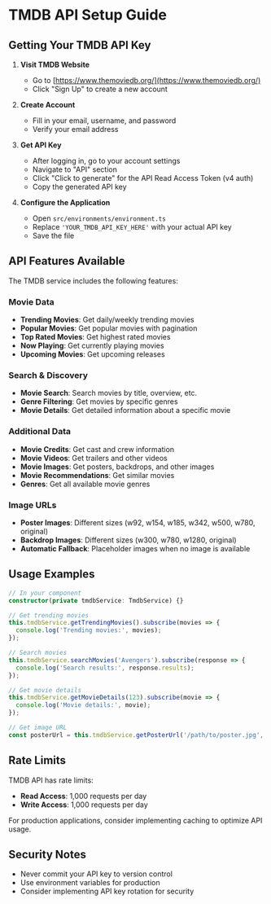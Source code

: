 # TMDB API Setup Guide

## Getting Your TMDB API Key

1. **Visit TMDB Website**
   - Go to [https://www.themoviedb.org/](https://www.themoviedb.org/)
   - Click "Sign Up" to create a new account

2. **Create Account**
   - Fill in your email, username, and password
   - Verify your email address

3. **Get API Key**
   - After logging in, go to your account settings
   - Navigate to "API" section
   - Click "Click to generate" for the API Read Access Token (v4 auth)
   - Copy the generated API key

4. **Configure the Application**
   - Open `src/environments/environment.ts`
   - Replace `'YOUR_TMDB_API_KEY_HERE'` with your actual API key
   - Save the file

## API Features Available

The TMDB service includes the following features:

### Movie Data
- **Trending Movies**: Get daily/weekly trending movies
- **Popular Movies**: Get popular movies with pagination
- **Top Rated Movies**: Get highest rated movies
- **Now Playing**: Get currently playing movies
- **Upcoming Movies**: Get upcoming releases

### Search & Discovery
- **Movie Search**: Search movies by title, overview, etc.
- **Genre Filtering**: Get movies by specific genres
- **Movie Details**: Get detailed information about a specific movie

### Additional Data
- **Movie Credits**: Get cast and crew information
- **Movie Videos**: Get trailers and other videos
- **Movie Images**: Get posters, backdrops, and other images
- **Movie Recommendations**: Get similar movies
- **Genres**: Get all available movie genres

### Image URLs
- **Poster Images**: Different sizes (w92, w154, w185, w342, w500, w780, original)
- **Backdrop Images**: Different sizes (w300, w780, w1280, original)
- **Automatic Fallback**: Placeholder images when no image is available

## Usage Examples

```typescript
// In your component
constructor(private tmdbService: TmdbService) {}

// Get trending movies
this.tmdbService.getTrendingMovies().subscribe(movies => {
  console.log('Trending movies:', movies);
});

// Search movies
this.tmdbService.searchMovies('Avengers').subscribe(response => {
  console.log('Search results:', response.results);
});

// Get movie details
this.tmdbService.getMovieDetails(123).subscribe(movie => {
  console.log('Movie details:', movie);
});

// Get image URL
const posterUrl = this.tmdbService.getPosterUrl('/path/to/poster.jpg', 'w500');
```

## Rate Limits

TMDB API has rate limits:
- **Read Access**: 1,000 requests per day
- **Write Access**: 1,000 requests per day

For production applications, consider implementing caching to optimize API usage.

## Security Notes

- Never commit your API key to version control
- Use environment variables for production
- Consider implementing API key rotation for security
